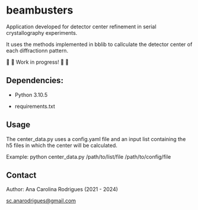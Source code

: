 # beambusters

Application developed for detector center refinement in serial crystallography experiments.

It uses the methods implemented in bblib to callculate the detector center of each diffractionn pattern.

:loudspeaker: :construction: Work in progress! :loudspeaker: :construction:

## Dependencies:
- Python 3.10.5

- requirements.txt

## Usage

The center_data.py uses a config.yaml file and an input list containing the h5 files in which the center will be calculated.

Example:
python center_data.py /path/to/list/file /path/to/config/file

## Contact

Author: Ana Carolina Rodrigues (2021 - 2024)

sc.anarodrigues@gmail.com